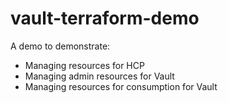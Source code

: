# vault-terraform-demo

A demo to demonstrate: 
- Managing resources for HCP 
- Managing admin resources for Vault
- Managing resources for consumption for Vault
